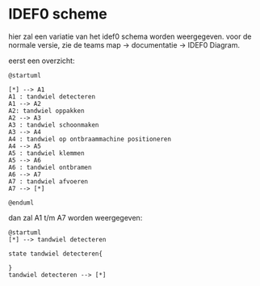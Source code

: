 # IDEF0 scheme
hier zal een variatie van het idef0 schema worden weergegeven. voor de normale versie, zie de teams map -> documentatie -> IDEF0 Diagram.

eerst een overzicht:

```plantuml
@startuml

[*] --> A1
A1 : tandwiel detecteren
A1 --> A2
A2: tandwiel oppakken
A2 --> A3
A3 : tandwiel schoonmaken
A3 --> A4
A4 : tandwiel op ontbraammachine positioneren
A4 --> A5
A5 : tandwiel klemmen
A5 --> A6
A6 : tandwiel ontbramen
A6 --> A7
A7 : tandwiel afvoeren
A7 --> [*]

@enduml
```

dan zal A1 t/m A7 worden weergegeven:

```
@startuml
[*] --> tandwiel detecteren

state tandwiel detecteren{
    
}
tandwiel detecteren --> [*]